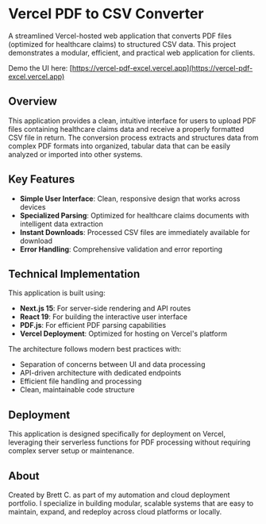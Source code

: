 # Vercel PDF to CSV Converter

A streamlined Vercel-hosted web application that converts PDF files (optimized for healthcare claims) to structured CSV data. This project demonstrates a modular, efficient, and practical web application for clients.

Demo the UI here: [https://vercel-pdf-excel.vercel.app](https://vercel-pdf-excel.vercel.app)

## Overview

This application provides a clean, intuitive interface for users to upload PDF files containing healthcare claims data and receive a properly formatted CSV file in return. The conversion process extracts and structures data from complex PDF formats into organized, tabular data that can be easily analyzed or imported into other systems.

## Key Features

- **Simple User Interface**: Clean, responsive design that works across devices
- **Specialized Parsing**: Optimized for healthcare claims documents with intelligent data extraction
- **Instant Downloads**: Processed CSV files are immediately available for download
- **Error Handling**: Comprehensive validation and error reporting

## Technical Implementation

This application is built using:

- **Next.js 15**: For server-side rendering and API routes
- **React 19**: For building the interactive user interface
- **PDF.js**: For efficient PDF parsing capabilities
- **Vercel Deployment**: Optimized for hosting on Vercel's platform

The architecture follows modern best practices with:

- Separation of concerns between UI and data processing
- API-driven architecture with dedicated endpoints
- Efficient file handling and processing
- Clean, maintainable code structure

## Deployment

This application is designed specifically for deployment on Vercel, leveraging their serverless functions for PDF processing without requiring complex server setup or maintenance.

## About

Created by Brett C. as part of my automation and cloud deployment portfolio. I specialize in building modular, scalable systems that are easy to maintain, expand, and redeploy across cloud platforms or locally.
